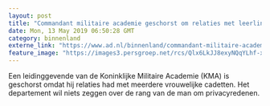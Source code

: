 ```yaml
---
layout: post
title: "Commandant militaire academie geschorst om relaties met leerlingen"
date: Mon, 13 May 2019 06:50:28 GMT
category: binnenland
externe_link: "https://www.ad.nl/binnenland/commandant-militaire-academie-geschorst-om-relaties-met-leerlingen~a71a0564/"
feature_image: "https://images3.persgroep.net/rcs/Qlx6LkJJ8exyNQqYLhf-xq1KL00/diocontent/148199398/_fitwidth/400/?appId=21791a8992982cd8da851550a453bd7f&quality=0.7"
---
```


Een leidinggevende van de Koninklijke Militaire Academie (KMA) is geschorst omdat hij relaties had met meerdere vrouwelijke cadetten. Het departement wil niets zeggen over de rang van de man om privacyredenen.
